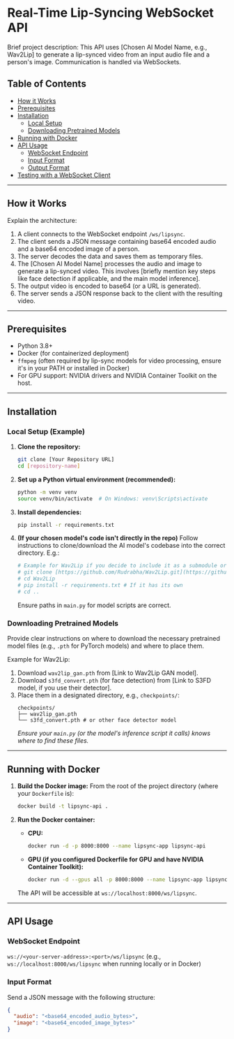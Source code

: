 # Real-Time Lip-Syncing WebSocket API

Brief project description: This API uses [Chosen AI Model Name, e.g., Wav2Lip] to generate a lip-synced video from an input audio file and a person's image. Communication is handled via WebSockets.

## Table of Contents
- [How it Works](#how-it-works)
- [Prerequisites](#prerequisites)
- [Installation](#installation)
  - [Local Setup](#local-setup)
  - [Downloading Pretrained Models](#downloading-pretrained-models)
- [Running with Docker](#running-with-docker)
- [API Usage](#api-usage)
  - [WebSocket Endpoint](#websocket-endpoint)
  - [Input Format](#input-format)
  - [Output Format](#output-format)
- [Testing with a WebSocket Client](#testing-with-a-websocket-client)

---

## How it Works

Explain the architecture:
1. A client connects to the WebSocket endpoint `/ws/lipsync`.
2. The client sends a JSON message containing base64 encoded audio and a base64 encoded image of a person.
3. The server decodes the data and saves them as temporary files.
4. The [Chosen AI Model Name] processes the audio and image to generate a lip-synced video. This involves [briefly mention key steps like face detection if applicable, and the main model inference].
5. The output video is encoded to base64 (or a URL is generated).
6. The server sends a JSON response back to the client with the resulting video.

---

## Prerequisites

- Python 3.8+
- Docker (for containerized deployment)
- `ffmpeg` (often required by lip-sync models for video processing, ensure it's in your PATH or installed in Docker)
- For GPU support: NVIDIA drivers and NVIDIA Container Toolkit on the host.

---

## Installation

### Local Setup (Example)

1.  **Clone the repository:**
    ```bash
    git clone [Your Repository URL]
    cd [repository-name]
    ```

2.  **Set up a Python virtual environment (recommended):**
    ```bash
    python -m venv venv
    source venv/bin/activate  # On Windows: venv\Scripts\activate
    ```

3.  **Install dependencies:**
    ```bash
    pip install -r requirements.txt
    ```

4.  **(If your chosen model's code isn't directly in the repo)**
    Follow instructions to clone/download the AI model's codebase into the correct directory. E.g.:
    ```bash
    # Example for Wav2Lip if you decide to include it as a submodule or cloned directory
    # git clone [https://github.com/Rudrabha/Wav2Lip.git](https://github.com/Rudrabha/Wav2Lip.git) # Or your fork
    # cd Wav2Lip
    # pip install -r requirements.txt # If it has its own
    # cd ..
    ```
    Ensure paths in `main.py` for model scripts are correct.

### Downloading Pretrained Models

Provide clear instructions on where to download the necessary pretrained model files (e.g., `.pth` for PyTorch models) and where to place them.

Example for Wav2Lip:
1.  Download `wav2lip_gan.pth` from [Link to Wav2Lip GAN model].
2.  Download `s3fd_convert.pth` (for face detection) from [Link to S3FD model, if you use their detector].
3.  Place them in a designated directory, e.g., `checkpoints/`:
    ```
    checkpoints/
    ├── wav2lip_gan.pth
    └── s3fd_convert.pth # or other face detector model
    ```
    *Ensure your `main.py` (or the model's inference script it calls) knows where to find these files.*

---

## Running with Docker

1.  **Build the Docker image:**
    From the root of the project directory (where your `Dockerfile` is):
    ```bash
    docker build -t lipsync-api .
    ```

2.  **Run the Docker container:**
    * **CPU:**
        ```bash
        docker run -d -p 8000:8000 --name lipsync-app lipsync-api
        ```
    * **GPU (if you configured Dockerfile for GPU and have NVIDIA Container Toolkit):**
        ```bash
        docker run -d --gpus all -p 8000:8000 --name lipsync-app lipsync-api
        ```
    The API will be accessible at `ws://localhost:8000/ws/lipsync`.

---

## API Usage

### WebSocket Endpoint
`ws://<your-server-address>:<port>/ws/lipsync`
(e.g., `ws://localhost:8000/ws/lipsync` when running locally or in Docker)

### Input Format
Send a JSON message with the following structure:
```json
{
  "audio": "<base64_encoded_audio_bytes>",
  "image": "<base64_encoded_image_bytes>"
}